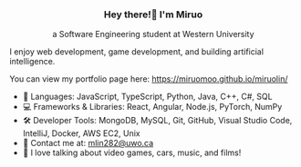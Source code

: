 <h3 align="center">Hey there!👋 I'm Miruo</h3>
<p align="center">a Software Engineering student at Western University</p>

I enjoy web development, game development, and building artificial intelligence.

You can view my portfolio page here: https://miruomoo.github.io/miruolin/


- 💬 Languages: JavaScript, TypeScript, Python, Java, C++, C#, SQL
- 💻 Frameworks & Libraries: React, Angular, Node.js, PyTorch, NumPy
- 🛠️ Developer Tools:  MongoDB, MySQL, Git, GitHub, Visual Studio Code, IntelliJ, Docker, AWS EC2, Unix
- 📧 Contact me at: mlin282@uwo.ca
- 👾 I love talking about video games, cars, music, and films!


